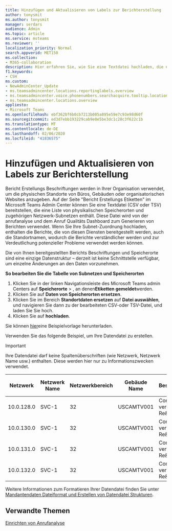 ```yaml
---
title: Hinzufügen und Aktualisieren von Labels zur Berichterstellung
author: tonysmit
ms.author: tonysmit
manager: serdars
audience: Admin
ms.topic: article
ms.service: msteams
ms.reviewer: ''
localization_priority: Normal
search.appverid: MET150
ms.collection:
- M365-collaboration
description: Hier erfahren Sie, wie Sie eine Textdatei hochladen, die eine Liste von physischem Standort und zugehörigen Subnetzen enthält, die als Bericht Erstellungs Etiketten für anrufanalyse-und Anruf Qualitäts Dashboard-Berichte verwendet werden.
f1.keywords:
- CSH
ms.custom:
- NewAdminCenter_Update
- ms.teamsadmincenter.locations.reportinglabels.overview
- ms.teamsadmincenter.voice.phonenumbers.searchacquire.tooltip.location
- ms.teamsadmincenter.locations.overview
appliesto:
- Microsoft Teams
ms.openlocfilehash: ebf362bf6b0cb7213b085a895e59e7c93e98d60f
ms.sourcegitcommit: ed3d7ebb193229cab9e0e5be3dc1c28c3f622c1b
ms.translationtype: MT
ms.contentlocale: de-DE
ms.lasthandoff: 02/06/2020
ms.locfileid: "41836575"
---
```

<a name="add-and-update-reporting-labels"></a>Hinzufügen und Aktualisieren von Labels zur Berichterstellung
============================

Bericht Erstellungs Beschriftungen werden in Ihrer Organisation verwendet, um die physischen Standorte von Büros, Gebäuden oder organisatorischen Websites anzugeben. Auf der Seite "Bericht Erstellungs Etiketten" im Microsoft Teams Admin Center können Sie eine Textdatei (CSV oder TSV) bereitstellen, die eine Liste von physikalischen Speicherorten und zugehörigen Netzwerk-Subnetzen enthält. Diese Datei wird von der anrufanalyse und dem Anruf Qualitäts Dashboard zum Generieren von Berichten verwendet. Wenn Sie Ihre Subnet-Zuordnung hochladen, enthalten die Berichte, die von diesen Diensten bereitgestellt werden, auch die Standortnamen, wodurch die Berichte verständlicher werden und zur Verdeutlichung potenzieller Probleme verwendet werden können.

Die von Ihnen bereitgestellten Berichts Beschriftungen und Speicherorte sind eine einzige Datenstruktur – derzeit ist keine Schnittstelle verfügbar, um einzelne Änderungen an den Daten vorzunehmen.

**So bearbeiten Sie die Tabelle von Subnetzen und Speicherorten**

1. Klicken Sie in der linken Navigationsleiste des Microsoft Teams admin Centers auf **Speicherorte** > , an denen**Etiketten gemeldet**werden.
2. Klicken Sie auf **Daten von Speicherorten ersetzen**.
3. Klicken Sie im Bereich **Standortdaten ersetzen** auf **Datei auswählen**, und navigieren Sie dann zu der bearbeiteten CSV-oder TSV-Datei, und laden Sie Sie hoch.
4. Klicken Sie auf **hochladen**.

Sie können [hier](https://github.com/MicrosoftDocs/OfficeDocs-SkypeForBusiness/blob/live/Teams/downloads/locations-template.zip?raw=true)eine Beispielvorlage herunterladen.

Verwenden Sie das folgende Beispiel, um Ihre Datendatei zu erstellen.

> [!IMPORTANT]
> Ihre Datendatei darf keine Spaltenüberschriften (wie Netzwerk, Netzwerk Name usw.) enthalten. Diese werden hier nur zu Informationszwecken verwendet. <br>

|Netzwerk|Netzwerk Name|Netzwerkbereich|Gebäude Name|Besitzertyp|Gebäudetyp|Gebäude-Office-Typ|Ort|PLZ|Land|Bundesland|Region|In Corp|Express Route|
|-|-|-|-|-|-|-|-|-|-|-|-|-|-|
|10.0.128.0 |SVC-1|32|USCAMTV001|Contoso vermietet Re&F|Office|Re&F|Gebirgs Ansicht|94043|USA|CA|USA|1|1|
|10.0.130.0 |SVC-1|32|USCAMTV001|Contoso vermietet Re&F|Office|Re&F|Gebirgs Ansicht|94043|USA|CA|USA|1|1|
|10.0.131.0 |SVC-1|32|USCAMTV001|Contoso vermietet Re&F|Office|Re&F|Gebirgs Ansicht|94043|USA|CA|USA|1|1|
|10.0.132.0 |SVC-1|32|USCAMTV001|Contoso vermietet Re&F|Office|Re&F|Gebirgs Ansicht|94043|USA|CA|USA|1|1|

Weitere Informationen zum Formatieren Ihrer Datendatei finden Sie unter [Mandantendaten Dateiformat und Erstellen von Datendatei Strukturen](turning-on-and-using-call-quality-dashboard.md#tenant-data-file-format-and-structure).

## <a name="related-topics"></a>Verwandte Themen

[Einrichten von Anrufanalyse](set-up-call-analytics.md)
